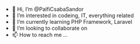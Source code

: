 - 👋 Hi, I’m @PalfiCsabaSandor
- 👀 I’m interested in codeing, IT, everything related
- 🌱 I’m currently learning PHP Framework, Laravel
- 💞️ I’m looking to collaborate on 
- 📫 How to reach me ...

<!---
PalfiCsabaSandor/PalfiCsabaSandor is a ✨ special ✨ repository because its `README.md` (this file) appears on your GitHub profile.
You can click the Preview link to take a look at your changes.
--->
